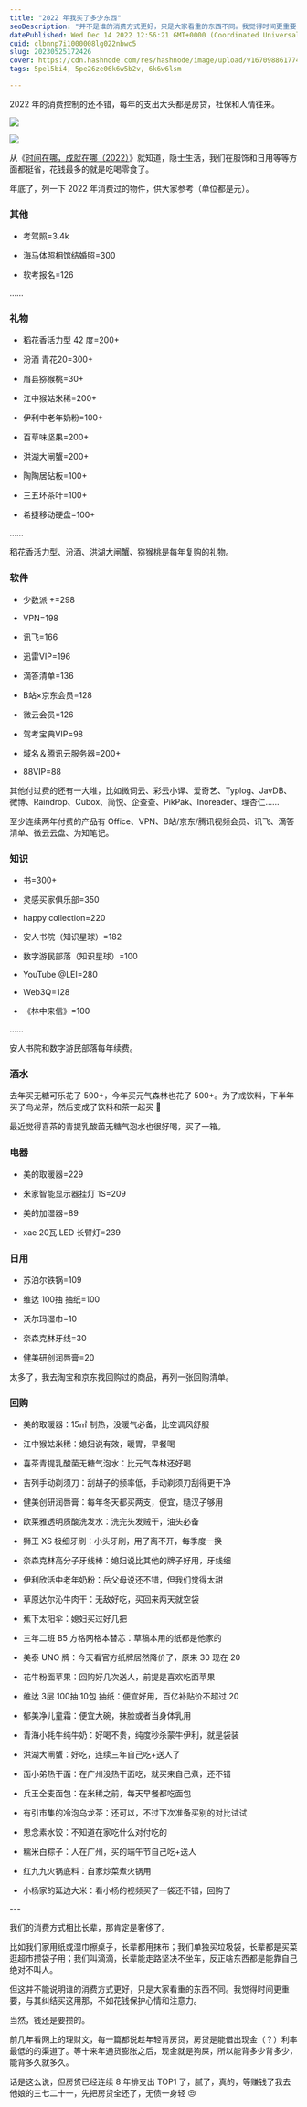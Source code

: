 ```yaml
---
title: "2022 年我买了多少东西"
seoDescription: "并不是谁的消费方式更好，只是大家看重的东西不同。我觉得时间更重要，与其纠结买这用那，不如花钱保护心情和注意力。"
datePublished: Wed Dec 14 2022 12:56:21 GMT+0000 (Coordinated Universal Time)
cuid: clbnnp7i1000008lg022nbwc5
slug: 20230525172426
cover: https://cdn.hashnode.com/res/hashnode/image/upload/v1670988617744/rBAVer0oB.jpg
tags: 5pel5bi4, 5pe26ze06k6w5b2v, 6k6w6lsm

---
```


2022 年的消费控制的还不错，每年的支出大头都是房贷，社保和人情往来。

![](url)

![](url)

从《[时间在哪，成就在哪（2022）](http://mp.weixin.qq.com/s?__biz=MzI3MzU5MDA1OQ==&mid=2247487362&idx=1&sn=97948556bd5d4b4b1d180be702bf24cd&chksm=eb21bdc6dc5634d04fffe9226e60b1d6c5e0fca47f594ecdc6fa8b5e2d5930178202b81b5869&scene=21#wechat_redirect)》就知道，隐士生活，我们在服饰和日用等等方面都挺省，花钱最多的就是吃喝零食了。

年底了，列一下 2022 年消费过的物件，供大家参考（单位都是元）。

### **其他**

*   考驾照=3.4k
    
*   海马体照相馆结婚照=300
    
*   软考报名=126
    

……

### **礼物**

*   稻花香活力型 42 度=200+
    
*   汾酒 青花20=300+
    
*   眉县猕猴桃=30+
    
*   江中猴姑米稀=200+
    
*   伊利中老年奶粉=100+
    
*   百草味坚果=200+
    
*   洪湖大闸蟹=200+
    
*   陶陶居砧板=100+
    
*   三五环茶叶=100+
    
*   希捷移动硬盘=100+
    

……

稻花香活力型、汾酒、洪湖大闸蟹、猕猴桃是每年复购的礼物。

### **软件**

*   少数派 +=298
    
*   VPN=198
    
*   讯飞=166
    
*   迅雷VIP=196
    
*   滴答清单=136
    
*   B站×京东会员=128
    
*   微云会员=126
    
*   驾考宝典VIP=98
    
*   域名＆腾讯云服务器=200+
    
*   88VIP=88
    

其他付过费的还有一大堆，比如微词云、彩云小译、爱奇艺、Typlog、JavDB、微博、Raindrop、Cubox、简悦、企查查、PikPak、Inoreader、理杏仁……

至少连续两年付费的产品有 Office、VPN、B站/京东/腾讯视频会员、讯飞、滴答清单、微云云盘、为知笔记。

### **知识**

*   书=300+
    
*   灵感买家俱乐部=350
    
*   happy collection=220
    
*   安人书院（知识星球）=182
    
*   数字游民部落（知识星球）=100
    
*   YouTube @LEI=280
    
*   Web3Q=128
    
*   《林中来信》=100
    

……

安人书院和数字游民部落每年续费。

### **酒水**

去年买无糖可乐花了 500+，今年买元气森林也花了 500+。为了戒饮料，下半年买了乌龙茶，然后变成了饮料和茶一起买 🙂

最近觉得喜茶的青提乳酸菌无糖气泡水也很好喝，买了一箱。

### **电器**

*   美的取暖器=229
    
*   米家智能显示器挂灯 1S=209
    
*   美的加湿器=89
    
*   xae 20瓦 LED 长臂灯=239
    

### **日用**

*   苏泊尔铁锅=109
    
*   维达 100抽 抽纸=100
    
*   沃尔玛湿巾=10
    
*   奈森克林牙线=30
    
*   健美研创润唇膏=20
    

太多了，我去淘宝和京东找回购过的商品，再列一张回购清单。

### **回购**

*   美的取暖器：15㎡ 制热，没暖气必备，比空调风舒服
    
*   江中猴姑米稀：媳妇说有效，暖胃，早餐喝
    
*   喜茶青提乳酸菌无糖气泡水：比元气森林还好喝
    
*   吉列手动剃须刀：刮胡子的频率低，手动剃须刀刮得更干净
    
*   健美创研润唇膏：每年冬天都买两支，便宜，糙汉子够用
    
*   欧莱雅透明质酸洗发水：洗完头发贼干，油头必备
    
*   狮王 XS 极细牙刷：小头牙刷，用了离不开，每季度一换
    
*   奈森克林高分子牙线棒：媳妇说比其他的牌子好用，牙线细
    
*   伊利欣活中老年奶粉：岳父母说还不错，但我们觉得太甜
    
*   草原达尔沁牛肉干：无敌好吃，买回来两天就空袋
    
*   蕉下太阳伞：媳妇买过好几把
    
*   三年二班 B5 方格网格本替芯：草稿本用的纸都是他家的
    
*   美泰 UNO 牌：今天看官方纸牌居然降价了，原来 30 现在 20
    
*   花牛粉面苹果：回购好几次送人，前提是喜欢吃面苹果
    
*   维达 3层 100抽 10包 抽纸：便宜好用，百亿补贴价不超过 20
    
*   郁美净儿童霜：便宜大碗，抹脸或者当身体乳用
    
*   青海小牦牛纯牛奶：好喝不贵，纯度秒杀蒙牛伊利，就是袋装
    
*   洪湖大闸蟹：好吃，连续三年自己吃+送人了
    
*   面小弟热干面：在广州没热干面吃，就买来自己煮，还不错
    
*   兵王全麦面包：在米稀之前，每天早餐都吃面包
    
*   有引市集的冷泡乌龙茶：还可以，不过下次准备买别的对比试试
    
*   思念素水饺：不知道在家吃什么对付吃的
    
*   糯米白粽子：人在广州，买的端午节自己吃+送人
    
*   红九九火锅底料：自家炒菜煮火锅用
    
*   小杨家的延边大米：看小杨的视频买了一袋还不错，回购了
    

\---

我们的消费方式相比长辈，那肯定是奢侈了。

比如我们家用纸或湿巾擦桌子，长辈都用抹布；我们单独买垃圾袋，长辈都是买菜逛超市攒袋子用；我们叫滴滴，长辈能走路坚决不坐车，反正啥东西都是能靠自己绝对不叫人。

但这并不能说明谁的消费方式更好，只是大家看重的东西不同。我觉得时间更重要，与其纠结买这用那，不如花钱保护心情和注意力。

当然，钱还是要攒的。

前几年看网上的理财文，每一篇都说趁年轻背房贷，房贷是能借出现金（？）利率最低的的渠道了。等十来年通货膨胀之后，现金就是狗屎，所以能背多少背多少，能背多久就多久。

话是这么说，但房贷已经连续 8 年排支出 TOP1 了，腻了，真的，等赚钱了我去他娘的三七二十一，先把房贷全还了，无债一身轻 😒